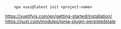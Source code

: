 ```shell script
    npx nuxi@latest init <project-name>
```
https://vuetifyjs.com/en/getting-started/installation/
https://nuxt.com/modules/pinia-plugin-persistedstate

[//]: # (```shell script)

[//]: # ()
[//]: # (```)

[//]: # (```shell script)

[//]: # ()
[//]: # (```)

[//]: # (```shell script)

[//]: # ()
[//]: # (```)

[//]: # (```shell script)

[//]: # (```)

